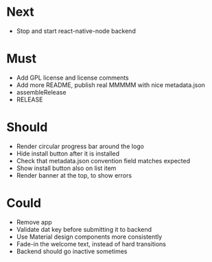# Next

- Stop and start react-native-node backend

# Must

- Add GPL license and license comments
- Add more README, publish real MMMMM with nice metadata.json
- assembleRelease
- RELEASE

# Should

- Render circular progress bar around the logo
- Hide install button after it is installed
- Check that metadata.json convention field matches expected
- Show install button also on list item
- Render banner at the top, to show errors

# Could

- Remove app
- Validate dat key before submitting it to backend
- Use Material design components more consistently
- Fade-in the welcome text, instead of hard transitions
- Backend should go inactive sometimes